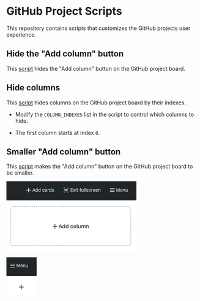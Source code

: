 # GitHub Project Scripts

This repository contains scripts that customizes the GitHub projects user experience.

## Hide the "Add column" button

This [script](./scripts/hide-add-column.js) hides the "Add column" button on the GitHub project board.

## Hide columns

This [script](./scripts/hide-columns.js) hides columns on the GitHub project board by their indexes.

- Modify the `COLUMN_INDEXES` list in the script to control which columns to hide.

- The first column starts at index `0`.

## Smaller "Add column" button

This [script](./scripts/smaller-add-column-button.js) makes the "Add column" button on the GitHub project board to be smaller.

![Big](./resources/big.png)

![Small](./resources/small.png)
